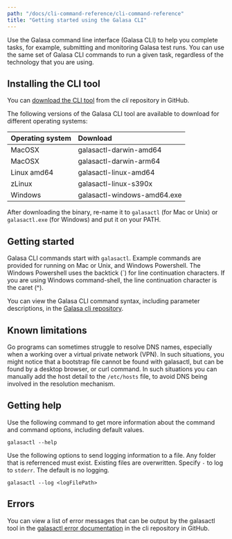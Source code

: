 ```yaml
---
path: "/docs/cli-command-reference/cli-command-reference"
title: "Getting started using the Galasa CLI"
---
```


Use the Galasa command line interface (Galasa CLI) to help you complete tasks, for example, submitting and monitoring Galasa test runs. You can use the same set of Galasa CLI commands to run a given task, regardless of the technology that you are using. 

## Installing the CLI tool

You can [download the CLI tool](https://github.com/galasa-dev/cli/releases) from the _cli_ repository in GitHub. 

The following versions of the Galasa CLI tool are available to download for different operating systems:

| Operating system  |  Download  |
| :---- | :-------- | 
| MacOSX  | galasactl-darwin-amd64 |
| MacOSX  | galasactl-darwin-arm64 |
| Linux amd64 | galasactl-linux-amd64 | 
| zLinux  | galasactl-linux-s390x | 
| Windows | galasactl-windows-amd64.exe | 

After downloading the binary, re-name it to `galasactl` (for Mac or Unix) or `galasactl.exe` (for Windows) and put it on your PATH.

## Getting started 

Galasa CLI commands start with `galasactl`. Example commands are provided for running on Mac or Unix, and Windows Powershell. The Windows Powershell uses the backtick (`) for line continuation characters. If you are using Windows command-shell, the line continuation character is the caret (^). 

You can view the Galasa CLI command syntax, including parameter descriptions, in the [Galasa cli repository](https://github.com/galasa-dev/cli/blob/main/docs/generated/galasactl.md).


## Known limitations

Go programs can sometimes struggle to resolve DNS names, especially when a working over a virtual private network (VPN). In such situations, you might notice that a bootstrap file cannot be found with galasactl, but can be found by a desktop browser, or curl command. In such situations you can manually add the host detail to the `/etc/hosts` file, to avoid DNS being involved in the resolution mechanism.


## Getting help

Use the following command to get more information about the command and command options, including default values.

```
galasactl --help
```

Use the following options to send logging information to a file. Any folder that is referrenced must exist. Existing files are overwritten. Specify `-` to log to `stderr`. The default is no logging.

```
galasactl --log <logFilePath>  
```  

## Errors

You can view a list of error messages that can be output by the galasactl tool in the [galasactl error documentation](https://github.com/galasa-dev/cli/blob/main/docs/generated/errors-list.md) in the cli repository in GitHub. 






